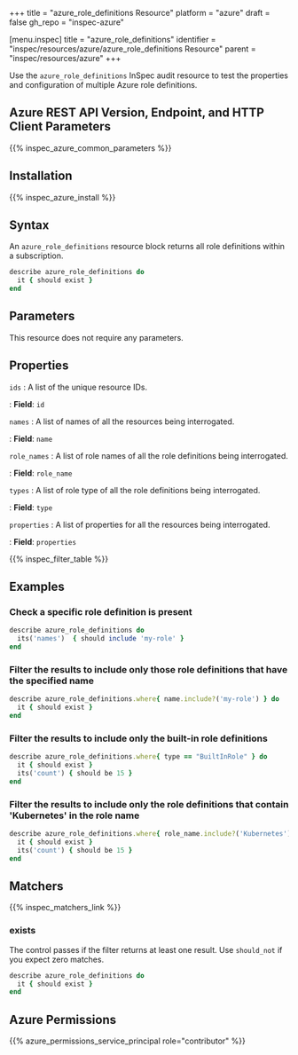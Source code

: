 +++
title = "azure_role_definitions Resource"
platform = "azure"
draft = false
gh_repo = "inspec-azure"

[menu.inspec]
title = "azure_role_definitions"
identifier = "inspec/resources/azure/azure_role_definitions Resource"
parent = "inspec/resources/azure"
+++

Use the `azure_role_definitions` InSpec audit resource to test the properties and configuration of multiple Azure role definitions.

## Azure REST API Version, Endpoint, and HTTP Client Parameters

{{% inspec_azure_common_parameters %}}

## Installation

{{% inspec_azure_install %}}

## Syntax

An `azure_role_definitions` resource block returns all role definitions within a subscription.

```ruby
describe azure_role_definitions do
  it { should exist }
end
```

## Parameters

This resource does not require any parameters.

## Properties

`ids`
: A list of the unique resource IDs.

: **Field**: `id`

`names`
: A list of names of all the resources being interrogated.

: **Field**: `name`

`role_names`
: A list of role names of all the role definitions being interrogated.

: **Field**: `role_name`

`types`
: A list of role type of all the role definitions being interrogated.

: **Field**: `type`

`properties`
: A list of properties for all the resources being interrogated.

: **Field**: `properties`

{{% inspec_filter_table %}}

## Examples

### Check a specific role definition is present

```ruby
describe azure_role_definitions do
  its('names')  { should include 'my-role' }
end
```

### Filter the results to include only those role definitions that have the specified name

```ruby
describe azure_role_definitions.where{ name.include?('my-role') } do
  it { should exist }
end
```

### Filter the results to include only the built-in role definitions

```ruby
describe azure_role_definitions.where{ type == "BuiltInRole" } do
  it { should exist }
  its('count') { should be 15 }
end
```

### Filter the results to include only the role definitions that contain 'Kubernetes' in the role name

```ruby
describe azure_role_definitions.where{ role_name.include?('Kubernetes') } do
  it { should exist }
  its('count') { should be 15 }
end
```

## Matchers

{{% inspec_matchers_link %}}

### exists

The control passes if the filter returns at least one result. Use `should_not` if you expect zero matches.

```ruby
describe azure_role_definitions do
  it { should exist }
end
```

## Azure Permissions

{{% azure_permissions_service_principal role="contributor" %}}

